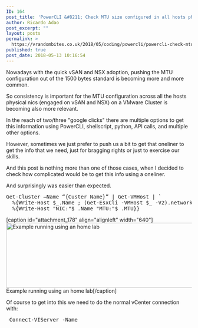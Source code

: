```yaml
---
ID: 164
post_title: 'PowerCLI &#8211; Check MTU size configured in all hosts physical nics of a cluster'
author: Ricardo Adao
post_excerpt: ""
layout: posts
permalink: >
  https://vrandombites.co.uk/2018/05/coding/powercli/powercli-check-mtu-size-configured-all-hosts-physical-nics-cluster/
published: true
post_date: 2018-05-13 10:16:54
---
```

Nowadays with the quick vSAN and NSX adoption, pushing the MTU configuration out of the 1500 bytes standard is becoming more and more common.

So consistency is important for the MTU configuration across all the hosts physical nics (engaged on vSAN and NSX) on a VMware Cluster is becoming also more relevant.

In the reach of two/three "google clicks" there are multiple options to get this information using PowerCLI, shellscript, python, API calls, and multiple other options.

However, sometimes we just prefer to push us a bit to get that oneliner to get the info that we need, just for bragging rights or just to exercise our skills.

And this post is nothing more than one of those cases, when I decided to check how complicated would be to get this info using a oneliner.

And surprisingly was easier than expected.
<pre lang="powershell">Get-Cluster –Name “{Custer Name}” | Get-VMHost | `
  %{Write-Host $_.Name ; (Get-EsxCli -VMHost $_ -V2).network.nic.list.Invoke() | `
  %{Write-Host "NIC:"$_.Name "MTU:"$_.MTU}}</pre>
[caption id="attachment_178" align="alignleft" width="640"]<a href="http://vrandombites.co.uk/wp-content/uploads/2018/05/powercli.pnic_.mtu_.oneliner.example-e1526202644300.png"><img class="wp-image-178 size-large" src="http://vrandombites.co.uk/wp-content/uploads/2018/05/powercli.pnic_.mtu_.oneliner.example-1024x281.png" alt="Example running using an home lab" width="640" height="176" /></a> Example running using an home lab[/caption]

Of course to get into this we need to do the normal vCenter connection with:
<pre lang="powershell"> Connect-VIServer -Name</pre>